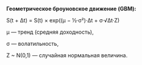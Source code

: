 **Геометрическое броуновское движение (GBM):**

S(t + Δt) = S(t) × exp((μ − ½·σ²)·Δt + σ·√Δt·Z)

μ — тренд (средняя доходность),

σ — волатильность,

Z ~ N(0,1) — случайная нормальная величина.